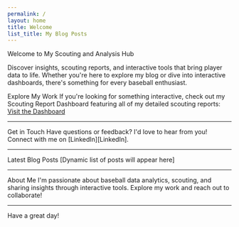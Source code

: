 ```yaml
---
permalink: /
layout: home
title: Welcome
list_title: My Blog Posts
---
```


 Welcome to My Scouting and Analysis Hub

Discover insights, scouting reports, and interactive tools that bring player data to life. Whether you're here to explore my blog or dive into interactive dashboards, there's something for every baseball enthusiast.



  Explore My Work
If you're looking for something interactive, check out my Scouting Report Dashboard featuring all of my detailed scouting reports:  
[Visit the Dashboard](https://colin-sanders.shinyapps.io/shinydash)

---

  Get in Touch
Have questions or feedback? I'd love to hear from you! Connect with me on [LinkedIn][LinkedIn].

---

 Latest Blog Posts
[Dynamic list of posts will appear here]  

---

  About Me
I'm passionate about baseball data analytics, scouting, and sharing insights through interactive tools. Explore my work and reach out to collaborate!

---

Have a great day!
